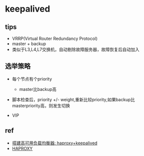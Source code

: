 # keepalived

## tips

+ VRRP(Virtual Router Redundancy Protocol)
+ master + backup
+ 类似于L3,L4,L7交换机，自动剔除故障服务器，故障恢复后自动加入

## 选举策略

+ 每个节点有个priority
    + master比backup高

+ 脚本检查后，priority +/- weight,重新比较priority,如果backup比masterpriority高，则发生切换

+ VIP

## ref

<!-- haproxy keepalived -->
+ [搭建高可用负载均衡器: haproxy+keepalived](https://developer.aliyun.com/article/609851)
+ [HAPROXY](https://www.haproxy.org/download/1.2/doc/architecture.txt)